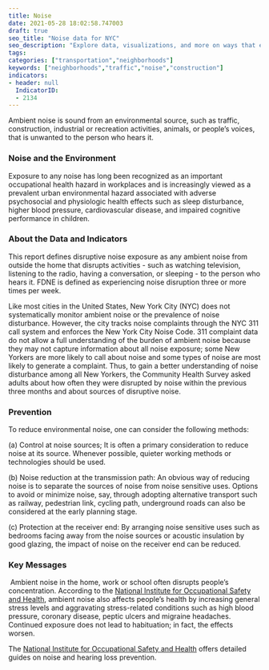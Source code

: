 ```yaml
---
title: Noise
date: 2021-05-28 18:02:58.747003
draft: true
seo_title: "Noise data for NYC"
seo_description: "Explore data, visualizations, and more on ways that environments shape health in New York City's neighborhoods."
tags: 
categories: ["transportation","neighborhoods"]
keywords: ["neighborhoods","traffic","noise","construction"]
indicators:
- header: null
  IndicatorID: 
  - 2134
---
```


Ambient noise is sound from an environmental source, such as traffic, construction, industrial or recreation activities, animals, or people’s voices, that is unwanted to the person who hears it.

### Noise and the Environment

Exposure to any noise has long been recognized as an important occupational health hazard in workplaces and is increasingly viewed as a prevalent urban environmental hazard associated with adverse psychosocial and physiologic health effects such as sleep disturbance, higher blood pressure, cardiovascular disease, and impaired cognitive performance in children.

### About the Data and Indicators

This report defines disruptive noise exposure as any ambient noise from outside the home that disrupts activities - such as watching television, listening to the radio, having a conversation, or sleeping - to the person who hears it. FDNE is defined as experiencing noise disruption three or more times per week.

Like most cities in the United States, New York City (NYC) does not systematically monitor ambient noise or the prevalence of noise disturbance. However, the city tracks noise complaints through the NYC 311 call system and enforces the New York City Noise Code. 311 complaint data do not allow a full understanding of the burden of ambient noise because they may not capture information about all noise exposure; some New Yorkers are more likely to call about noise and some types of noise are most likely to generate a complaint. Thus, to gain a better understanding of noise disturbance among all New Yorkers, the Community Health Survey asked adults about how often they were disrupted by noise within the previous three months and about sources of disruptive noise.

### Prevention

To reduce environmental noise, one can consider the following methods:

(a) Control at noise sources;
It is often a primary consideration to reduce noise at its source. Whenever possible, quieter working methods or technologies should be used.

(b) Noise reduction at the transmission path:
An obvious way of reducing noise is to separate the sources of noise from noise sensitive uses. Options to avoid or minimize noise, say, through adopting alternative transport such as railway, pedestrian link, cycling path, underground roads can also be considered at the early planning stage.

(c) Protection at the receiver end:
By arranging noise sensitive uses such as bedrooms facing away from the noise sources or acoustic insulation by good glazing, the impact of noise on the receiver end can be reduced.

### Key Messages

 Ambient noise in the home, work or school often disrupts people’s concentration. According to the [National Institute for Occupational Safety and Health](http://www.cdc.gov/niosh/), ambient noise also affects people’s health by increasing general stress levels and aggravating stress-related conditions such as high blood pressure, coronary disease, peptic ulcers and migraine headaches. Continued exposure does not lead to habituation; in fact, the effects worsen. 

The [National Institute for Occupational Safety and Health](http://www.cdc.gov/niosh/) offers detailed guides on noise and hearing loss prevention.